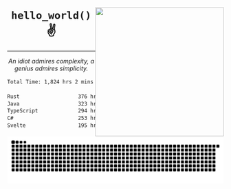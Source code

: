 <div text-align="center">
    <img src="https://i.imgur.com/h1q15Kt.gife" align="right" width="299" height="299">
    <h1 align="center"><code>hello_world()</code> ✌️</h1>
    <hr>
    <p align="center"><i>An idiot admires complexity, a genius admires simplicity.</i></p>
</div>

<!--START_SECTION:waka-->

```txt
Total Time: 1,824 hrs 2 mins

Rust                   376 hrs 51 mins ████▓░░░░░░░░░░░░░░░░░░░░   18.94 %
Java                   323 hrs 53 mins ████░░░░░░░░░░░░░░░░░░░░░   16.28 %
TypeScript             294 hrs 27 mins ███▓░░░░░░░░░░░░░░░░░░░░░   14.80 %
C#                     253 hrs 12 mins ███▒░░░░░░░░░░░░░░░░░░░░░   12.73 %
Svelte                 195 hrs 22 mins ██▒░░░░░░░░░░░░░░░░░░░░░░   09.82 %
```

<!--END_SECTION:waka-->

<picture>
  <source media="(prefers-color-scheme: dark)" srcset="https://raw.githubusercontent.com/Somfic/Somfic/main/github-contribution-grid-snake-dark.svg">
  <source media="(prefers-color-scheme: light)" srcset="https://raw.githubusercontent.com/Somfic/Somfic/main/github-contribution-grid-snake.svg">
  <img alt="github contribution grid snake animation" src="https://raw.githubusercontent.com/Somfic/Somfic/main/github-contribution-grid-snake.svg">
</picture>
